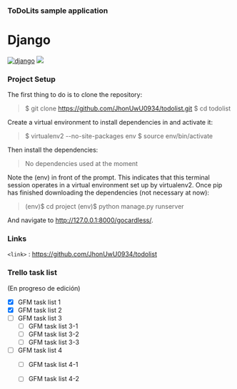### ToDoLits sample application

# Django
[![django](https://www.svgrepo.com/svg/353657/django-icon "django")](https://www.svgrepo.com/svg/353657/django-icon "django")
![](https://www.pngwing.com/es/free-png-ahopp)

### Project Setup
The first thing to do is to clone the repository:
> $ git clone https://github.com/JhonUwU0934/todolist.git
$ cd todolist

Create a virtual environment to install dependencies in and activate it:
> $ virtualenv2 --no-site-packages env
$ source env/bin/activate

Then install the dependencies:
> No dependencies used at the moment

Note the (env) in front of the prompt. This indicates that this terminal session operates in a virtual environment set up by virtualenv2.
Once pip has finished downloading the dependencies (not necessary at now):

>(env)$ cd project
(env)$ python manage.py runserver

And navigate to http://127.0.0.1:8000/gocardless/.

### Links
`<link>` : <https://github.com/JhonUwU0934/todolist>

### Trello task list
(En progreso de edición)
- [x] GFM task list 1
- [x] GFM task list 2
- [ ] GFM task list 3
    - [ ] GFM task list 3-1
    - [ ] GFM task list 3-2
    - [ ] GFM task list 3-3
- [ ] GFM task list 4
    - [ ] GFM task list 4-1
    - [ ] GFM task list 4-2

